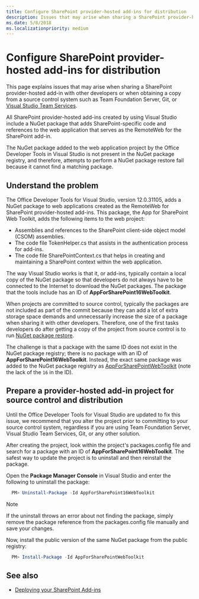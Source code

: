```yaml
---
title: Configure SharePoint provider-hosted add-ins for distribution
description: Issues that may arise when sharing a SharePoint provider-hosted add-in with other developers or when obtaining a copy from a source control system such as Team Foundation Server, Git, or Visual Studio Team Services.
ms.date: 5/8/2018
ms.localizationpriority: medium
---
```


#  Configure SharePoint provider-hosted add-ins for distribution

This page explains issues that may arise when sharing a SharePoint provider-hosted add-in with other developers or when obtaining a copy from a source control system such as Team Foundation Server, Git, or [Visual Studio Team Services](https://www.visualstudio.com/vso/).

All SharePoint provider-hosted add-ins created by using Visual Studio include a NuGet package that adds SharePoint-specific code and references to the web application that serves as the RemoteWeb for the SharePoint add-in. 

The NuGet package added to the web application project by the Office Developer Tools in Visual Studio is not present in the NuGet package registry, and therefore, attempts to perform a NuGet package restore fail because it cannot find a matching package.

## Understand the problem

The Office Developer Tools for Visual Studio, version 12.0.31105, adds a NuGet package to web applications created as the RemoteWeb for SharePoint provider-hosted add-ins. This package, the App for SharePoint Web Toolkit, adds the following items to the web project:

- Assemblies and references to the SharePoint client-side object model (CSOM) assemblies.
- The code file TokenHelper.cs that assists in the authentication process for add-ins.
- The code file SharePointContext.cs that helps in creating and maintaining a SharePoint context within the web application.

The way Visual Studio works is that it, or add-ins, typically contain a local copy of the NuGet package so that developers do not always have to be connected to the Internet to download the NuGet packages. The package that the tools include has an ID of **AppForSharePoint16WebToolkit**.

When projects are committed to source control, typically the packages are not included as part of the commit because they can add a lot of extra storage space demands and unnecessarily increase the size of a package when sharing it with other developers. Therefore, one of the first tasks developers do after getting a copy of the project from source control is to run [NuGet package restore](/nuget/consume-packages/package-restore).

The challenge is that a package with the same ID does not exist in the NuGet package registry; there is no package with an ID of **AppForSharePoint16WebToolkit**. Instead, the exact same package was added to the NuGet package registry as [AppForSharePointWebToolkit](http://www.nuget.org/packages/AppForSharePointWebToolkit) (note the lack of the `16` in the ID).

## Prepare a provider-hosted add-in project for source control and distribution

Until the Office Developer Tools for Visual Studio are updated to fix this issue, we recommend that you alter the project prior to committing to your source control system, regardless if you are using Team Foundation Server, Visual Studio Team Services, Git, or any other solution.

After creating the project, look within the project's packages.config file and search for a package with an ID of **AppForSharePoint16WebToolkit**. The safest way to update the project is to uninstall and then reinstall the package.

Open the **Package Manager Console** in Visual Studio and enter the following to uninstall the package:

```powershell
  PM> Uninstall-Package -Id AppForSharePoint16WebToolkit
```

> [!NOTE] 
> If the uninstall throws an error about not finding the package, simply remove the package reference from the packages.config file manually and save your changes.

Now, install the public version of the same NuGet package from the public registry:

```powershell
  PM> Install-Package -Id AppForSharePointWebToolkit
```


## See also

- [Deploying your SharePoint Add-ins](deploying-your-sharepoint-add-ins.md)
